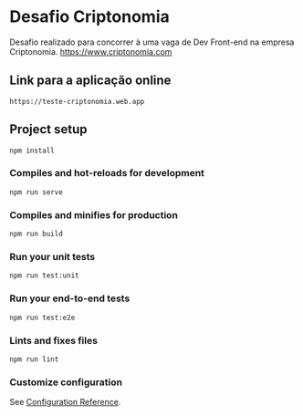 # Desafio Criptonomia
Desafio realizado para concorrer à uma vaga de Dev Front-end na empresa Criptonomia. https://www.criptonomia.com

## Link para a aplicação online
```
https://teste-criptonomia.web.app
```

## Project setup
```
npm install
```

### Compiles and hot-reloads for development
```
npm run serve
```

### Compiles and minifies for production
```
npm run build
```

### Run your unit tests
```
npm run test:unit
```

### Run your end-to-end tests
```
npm run test:e2e
```

### Lints and fixes files
```
npm run lint
```

### Customize configuration
See [Configuration Reference](https://cli.vuejs.org/config/).
